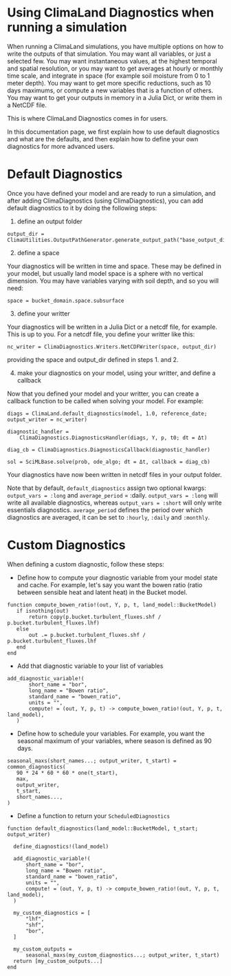 # Using ClimaLand Diagnostics when running a simulation

When running a ClimaLand simulations, you have multiple options on how to write the outputs of that simulation.
You may want all variables, or just a selected few.
You may want instantaneous values, at the highest temporal and spatial resolution, or you may want to get averages at hourly or monthly time scale, and integrate in space
(for example soil moisture from 0 to 1 meter depth).
You may want to get more specific reductions, such as 10 days maximums, or compute a new variables that is a function of others.
You may want to get your outputs in memory in a Julia Dict, or write them in a NetCDF file.

This is where ClimaLand Diagnostics comes in for users.

In this documentation page, we first explain how to use default diagnostics and what are the defaults, and then explain how to define your own diagnostics for more advanced users.

# Default Diagnostics

Once you have defined your model and are ready to run a simulation, and after adding ClimaDiagnostics (using ClimaDiagnostics),
 you can add default diagnostics to it by doing the following steps:

1. define an output folder

```
output_dir = ClimaUtilities.OutputPathGenerator.generate_output_path("base_output_dir/")
```

2. define a space

Your diagnostics will be written in time and space. These may be defined in your model, but usually land model space is a sphere with no vertical dimension.
You may have variables varying with soil depth, and so you will need:

```
space = bucket_domain.space.subsurface
```

3. define your writter

Your diagnostics will be written in a Julia Dict or a netcdf file, for example. This is up to you. For a netcdf file, you define your writter like this:

```
nc_writer = ClimaDiagnostics.Writers.NetCDFWriter(space, output_dir)
```

providing the space and output_dir defined in steps 1. and 2.

4. make your diagnostics on your model, using your writter, and define a callback

Now that you defined your model and your writter, you can create a callback function to be called when solving your model. For example:

```
diags = ClimaLand.default_diagnostics(model, 1.0, reference_date; output_writer = nc_writer)

diagnostic_handler =
    ClimaDiagnostics.DiagnosticsHandler(diags, Y, p, t0; dt = Δt)

diag_cb = ClimaDiagnostics.DiagnosticsCallback(diagnostic_handler)

sol = SciMLBase.solve(prob, ode_algo; dt = Δt, callback = diag_cb)
```

Your diagnostics have now been written in netcdf files in your output folder.

Note that by default, `default_diagnostics` assign two optional kwargs: `output_vars = :long` and `average_period` = :daily.
`output_vars = :long` will write all available diagnostics, whereas `output_vars = :short` will only write essentials diagnostics.
`average_period` defines the period over which diagnostics are averaged, it can be set to `:hourly`, `:daily` and `:monthly`.

# Custom Diagnostics

When defining a custom diagnostic, follow these steps:
 - Define how to compute your diagnostic variable from your model state and cache.
 For example, let's say you want the bowen ratio (ratio between sensible heat and latent heat) in the Bucket model.
 ```
 function compute_bowen_ratio!(out, Y, p, t, land_model::BucketModel)
    if isnothing(out)
        return copy(p.bucket.turbulent_fluxes.shf / p.bucket.turbulent_fluxes.lhf)
    else
        out .= p.bucket.turbulent_fluxes.shf / p.bucket.turbulent_fluxes.lhf
    end
end
 ```
 - Add that diagnostic variable to your list of variables
 ```
 add_diagnostic_variable!(
        short_name = "bor",
        long_name = "Bowen ratio",
        standard_name = "bowen_ratio",
        units = "",
        compute! = (out, Y, p, t) -> compute_bowen_ratio!(out, Y, p, t, land_model),
    )
 ```
 - Define how to schedule your variables. For example, you want the seasonal maximum of your variables, where season is defined as 90 days.
 ```
 seasonal_maxs(short_names...; output_writer, t_start) = common_diagnostics(
    90 * 24 * 60 * 60 * one(t_start),
    max,
    output_writer,
    t_start,
    short_names...,
)
 ```
  - Define a function to return your `ScheduledDiagnostics`
  ```
  function default_diagnostics(land_model::BucketModel, t_start; output_writer)

    define_diagnostics!(land_model)

	add_diagnostic_variable!(
        short_name = "bor",
        long_name = "Bowen ratio",
        standard_name = "bowen_ratio",
        units = "",
        compute! = (out, Y, p, t) -> compute_bowen_ratio!(out, Y, p, t, land_model),
    )

    my_custom_diagnostics = [
        "lhf",
        "shf",
        "bor",
    ]

    my_custom_outputs =
        seasonal_maxs(my_custom_diagnostics...; output_writer, t_start)
    return [my_custom_outputs...]
end
  ```
